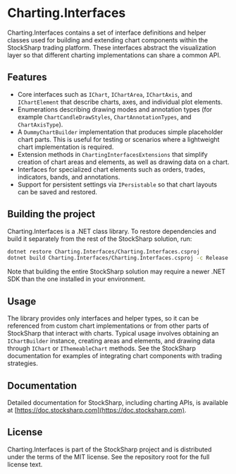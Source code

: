 # Charting.Interfaces

Charting.Interfaces contains a set of interface definitions and helper classes used for building and extending chart components within the StockSharp trading platform. These interfaces abstract the visualization layer so that different charting implementations can share a common API.

## Features

- Core interfaces such as `IChart`, `IChartArea`, `IChartAxis`, and `IChartElement` that describe charts, axes, and individual plot elements.
- Enumerations describing drawing modes and annotation types (for example `ChartCandleDrawStyles`, `ChartAnnotationTypes`, and `ChartAxisType`).
- A `DummyChartBuilder` implementation that produces simple placeholder chart parts. This is useful for testing or scenarios where a lightweight chart implementation is required.
- Extension methods in `ChartingInterfacesExtensions` that simplify creation of chart areas and elements, as well as drawing data on a chart.
- Interfaces for specialized chart elements such as orders, trades, indicators, bands, and annotations.
- Support for persistent settings via `IPersistable` so that chart layouts can be saved and restored.

## Building the project

Charting.Interfaces is a .NET class library. To restore dependencies and build it separately from the rest of the StockSharp solution, run:

```bash
dotnet restore Charting.Interfaces/Charting.Interfaces.csproj
dotnet build Charting.Interfaces/Charting.Interfaces.csproj -c Release
```

Note that building the entire StockSharp solution may require a newer .NET SDK than the one installed in your environment.

## Usage

The library provides only interfaces and helper types, so it can be referenced from custom chart implementations or from other parts of StockSharp that interact with charts. Typical usage involves obtaining an `IChartBuilder` instance, creating areas and elements, and drawing data through `IChart` or `IThemeableChart` methods. See the StockSharp documentation for examples of integrating chart components with trading strategies.

## Documentation

Detailed documentation for StockSharp, including charting APIs, is available at [https://doc.stocksharp.com](https://doc.stocksharp.com).

## License

Charting.Interfaces is part of the StockSharp project and is distributed under the terms of the MIT license. See the repository root for the full license text.

